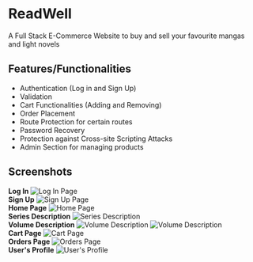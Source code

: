 # ReadWell

A Full Stack E-Commerce Website to buy and sell your favourite mangas and light novels

## Features/Functionalities

- Authentication (Log in and Sign Up)
- Validation
- Cart Functionalities (Adding and Removing)
- Order Placement
- Route Protection for certain routes
- Password Recovery
- Protection against Cross-site Scripting Attacks
- Admin Section for managing products

## Screenshots

**Log In**
![Log In Page](https://i.imgur.com/lQdxlbR.png)\
**Sign Up**
![Sign Up Page](https://i.imgur.com/wcwU7ED.png)\
**Home Page**
![Home Page](https://i.imgur.com/3rZhzZP.png)\
**Series Description**
![Series Description](https://i.imgur.com/n3YWnDo.png)\
**Volume Description**
![Volume Description](https://i.imgur.com/z2QxZRx.png?1)
![Volume Description](https://i.imgur.com/KPlQh6u.png)\
**Cart Page**
![Cart Page](https://i.imgur.com/pNPEt5V.png)\
**Orders Page**
![Orders Page](https://i.imgur.com/QsL6qQz.png)\
**User's Profile**
![User's Profile](https://i.imgur.com/s5TOZil.png)
